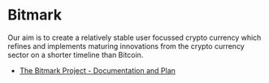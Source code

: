 # Bitmark
Our aim is to create a relatively stable user focussed crypto currency which refines and implements maturing innovations from the crypto currency sector on a shorter timeline than Bitcoin.

* [The Bitmark Project - Documentation and Plan](https://github.com/coinsolidation/bitmark/wiki)
